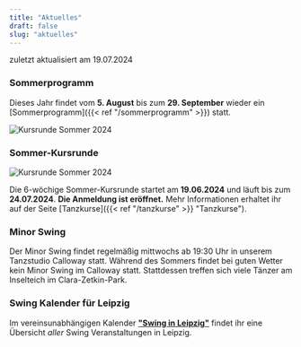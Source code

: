 ```yaml
---
title: "Aktuelles"
draft: false
slug: "aktuelles"
---
```


zuletzt aktualisiert am 19.07.2024

### Sommerprogramm

Dieses Jahr findet vom **5. August** bis zum **29. September** wieder ein [Sommerprogramm]({{< ref "/sommerprogramm" >}}) statt. 

![Kursrunde Sommer 2024](../Sommerprogramm_Woche_1+2b.jpg)

### Sommer-Kursrunde

![Kursrunde Sommer 2024](../slider_kurse_sommer_2024.png)

Die 6-wöchige Sommer-Kursrunde startet am **19.06.2024** und läuft bis zum **24.07.2024**. **Die Anmeldung ist eröffnet.** Mehr Informationen erhaltet ihr auf der Seite [Tanzkurse]({{< ref "/tanzkurse" >}} "Tanzkurse").

### Minor Swing
Der Minor Swing findet regelmäßig mittwochs ab 19:30 Uhr in unserem Tanzstudio Calloway statt. Während des Sommers findet bei guten Wetter kein Minor Swing im Calloway statt. Stattdessen treffen sich viele Tänzer am Inselteich im Clara-Zetkin-Park. 

### Swing Kalender für Leipzig
Im vereinsunabhängigen Kalender [**"Swing in Leipzig"**](https://kalender.digital/0c529f4b4448ea55b992) findet ihr eine Übersicht *aller* Swing Veranstaltungen in Leipzig.
